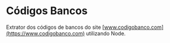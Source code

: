 # Códigos Bancos

Extrator dos códigos de bancos do site [www.codigobanco.com](https://www.codigobanco.com) utilizando Node.
